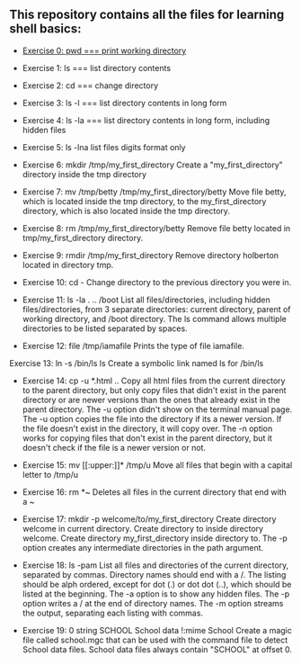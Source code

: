## This repository contains all the files for learning shell basics:

* [Exercise 0: pwd === print working directory](./0-current_working_directory)

* Exercise 1: ls === list directory contents

* Exercise 2: cd === change directory

* Exercise 3: ls -l === list directory contents in long form

* Exercise 4: ls -la === list directory contents in long form, including hidden files

* Exercise 5: ls -lna list files digits format only 

* Exercise 6: mkdir /tmp/my_first_directory Create a "my_first_directory" directory inside the tmp directory

* Exercise 7: mv /tmp/betty /tmp/my_first_directory/betty Move file betty, which is located inside the tmp directory, to the my_first_directory directory, which is also located inside the tmp directory.

* Exercise 8: rm /tmp/my_first_directory/betty Remove file betty located in tmp/my_first_directory directory.

* Exercise 9: rmdir /tmp/my_first_directory Remove directory holberton located in directory tmp.

* Exercise 10: cd - Change directory to the previous directory you were in.

* Exercise 11: ls -la . .. /boot List all files/directories, including hidden files/directories, from 3 separate directories: current directory, parent of working directory, and /boot directory. The ls command allows multiple directories to be listed separated by spaces.

* Exercise 12: file /tmp/iamafile Prints the type of file iamafile.

Exercise 13: ln -s /bin/ls ls Create a symbolic link named ls for /bin/ls

* Exercise 14: cp -u *.html .. Copy all html files from the current directory to the parent directory, but only copy files that didn't exist in the parent directory or are newer versions than the ones that already exist in the parent directory. The -u option didn't show on the terminal manual page. The -u option copies the file into the directory if its a newer version. If the file doesn't exist in the directory, it will copy over. The -n option works for copying files that don't exist in the parent directory, but it doesn't check if the file is a newer version or not.

* Exercise 15: mv [[:upper:]]* /tmp/u Move all files that begin with a capital letter to /tmp/u

* Exercise 16: rm *~ Deletes all files in the current directory that end with a ~

* Exercise 17: mkdir -p welcome/to/my_first_directory Create directory welcome in current directory. Create directory to inside directory welcome. Create directory my_first_directory inside directory to. The -p option creates any intermediate directories in the path argument.

* Exercise 18: ls -pam List all files and directories of the current directory, separated by commas. Directory names should end with a /. The listing should be alph ordered, except for dot (.) or dot dot (..), which should be listed at the beginning. The -a option is to show any hidden files. The -p option writes a / at the end of directory names. The -m option streams the output, separating each listing with commas.

* Exercise 19: 0 string SCHOOL School data !:mime School Create a magic file called school.mgc that can be used with the command file to detect School data files. School data files always contain "SCHOOL" at offset 0.
